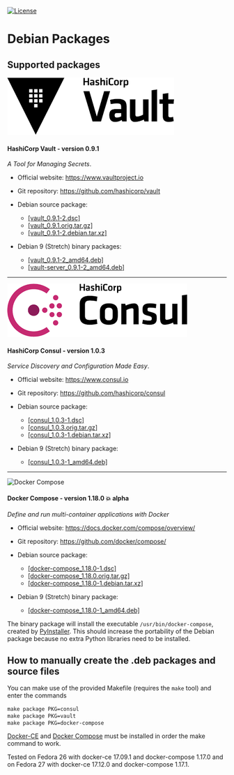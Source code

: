 [![License](https://img.shields.io/badge/License-Apache--2.0-blue.svg)](https://spdx.org/licenses/Apache-2.0.html)

# Debian Packages

## Supported packages

![](images/HashiCorp-Vault-logo.png?raw=true "HashiCorp Vault")

#### HashiCorp Vault - version 0.9.1

_A Tool for Managing Secrets_.

* Official website: https://www.vaultproject.io
* Git repository: https://github.com/hashicorp/vault

* Debian source package:
  * [[vault_0.9.1-2.dsc]][vault-dsc]
  * [[vault_0.9.1.orig.tar.gz]][vault-orig]
  * [[vault_0.9.1-2.debian.tar.xz]][vault-debian]

* Debian 9 (Stretch) binary packages:
  * [[vault_0.9.1-2_amd64.deb]][vault-debpkg]
  * [[vault-server_0.9.1-2_amd64.deb]][vault-server-debpkg]

---

![](images/HashiCorp-Consul-logo.png?raw=true "HashiCorp Consul")

#### HashiCorp Consul - version 1.0.3

_Service Discovery and Configuration Made Easy_.

* Official website: https://www.consul.io
* Git repository: https://github.com/hashicorp/consul

* Debian source package:
  * [[consul_1.0.3-1.dsc]][consul-dsc]
  * [[consul_1.0.3.orig.tar.gz]][consul-orig]
  * [[consul_1.0.3-1.debian.tar.xz]][consul-debian]

* Debian 9 (Stretch) binary package:
  * [[consul_1.0.3-1_amd64.deb]][consul-debpkg]

---

![Docker Compose](https://github.com/docker/compose/blob/master/logo.png?raw=true "Docker Compose Logo")

#### Docker Compose - version 1.18.0 :boom: alpha

_Define and run multi-container applications with Docker_

* Official website: https://docs.docker.com/compose/overview/
* Git repository: https://github.com/docker/compose/

* Debian source package:
  * [[docker-compose_1.18.0-1.dsc]][docker-compose-dsc]
  * [[docker-compose_1.18.0.orig.tar.gz]][docker-compose-orig]
  * [[docker-compose_1.18.0-1.debian.tar.xz]][docker-compose-debian]

* Debian 9 (Stretch) binary package:
  * [[docker-compose_1.18.0-1_amd64.deb]][docker-compose-debpkg]

The binary package will install the executable `/usr/bin/docker-compose`, created by
[PyInstaller][pyinstaller]. This should increase the portability of the Debian package
because no extra Python libraries need to be installed.

## How to manually create the .deb packages and source files

You can make use of the provided Makefile (requires the `make` tool)
and enter the commands

    make package PKG=consul
    make package PKG=vault
    make package PKG=docker-compose

[Docker-CE][docker-ce] and [Docker Compose][docker-compose] must be installed in order
the make command to work.

Tested on Fedora 26 with docker-ce 17.09.1 and docker-compose 1.17.0
and on Fedora 27 with docker-ce 17.12.0 and docker-compose 1.17.1.

[docker-ce]: https://www.docker.com/community-edition/
[docker-compose]: https://docs.docker.com/compose/
[pyinstaller]: http://www.pyinstaller.org/

[consul-debpkg]: https://github.com/madrisan/debian-packages/releases/download/v0.6.0/consul_1.0.2-1_amd64.deb
[consul-debian]: https://github.com/madrisan/debian-packages/releases/download/v0.6.0/consul_1.0.2-1.debian.tar.xz
[consul-dsc]: https://github.com/madrisan/debian-packages/releases/download/v0.6.0/consul_1.0.2-1.dsc
[consul-orig]: https://github.com/madrisan/debian-packages/releases/download/v0.6.0/consul_1.0.2.orig.tar.gz

[docker-compose-debpkg]: https://github.com/madrisan/debian-packages/releases/download/v0.6.0/docker-compose_1.18.0-1_amd64.deb
[docker-compose-debian]: https://github.com/madrisan/debian-packages/releases/download/v0.6.0/docker-compose_1.18.0-1.debian.tar.xz
[docker-compose-dsc]: https://github.com/madrisan/debian-packages/releases/download/v0.6.0/docker-compose_1.18.0-1.dsc
[docker-compose-orig]: https://github.com/madrisan/debian-packages/releases/download/v0.6.0/docker-compose_1.18.0.orig.tar.gz

[vault-debpkg]: https://github.com/madrisan/debian-packages/releases/download/v0.6.0/vault_0.9.1-2_amd64.deb
[vault-server-debpkg]: https://github.com/madrisan/debian-packages/releases/download/v0.6.0/vault-server_0.9.1-2_amd64.deb
[vault-debian]: https://github.com/madrisan/debian-packages/releases/download/v0.6.0/vault_0.9.1-2.debian.tar.xz
[vault-dsc]: https://github.com/madrisan/debian-packages/releases/download/v0.6.0/vault_0.9.1-2.dsc
[vault-orig]: https://github.com/madrisan/debian-packages/releases/download/v0.6.0/vault_0.9.1.orig.tar.gz
